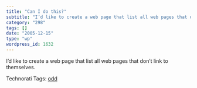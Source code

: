 ```yaml
---
title: "Can I do this?"
subtitle: "I’d like to create a web page that list all web pages that don’t link to themselves."
category: "298"
tags: []
date: "2005-12-15"
type: "wp"
wordpress_id: 1632
---
```

I’d like to create a web page that list all web pages that don’t link to themselves.

Technorati Tags: [odd](http://www.technorati.com/tag/odd)